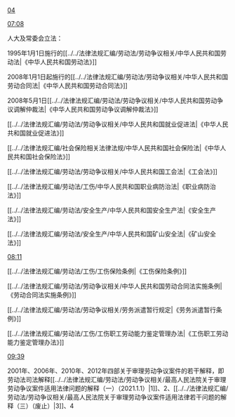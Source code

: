 [04](https://www.bilibili.com/video/BV13Z4y1C7q6?p=4&vd_source=74872e41274c3d29495fcb0f1ba131bd)

[07:08](https://www.bilibili.com/video/BV13Z4y1C7q6?p=4&vd_source=74872e41274c3d29495fcb0f1ba131bd#t=428.766064)

人大及常委会立法：

1995年1月1日施行的[[../../法律法规汇编/劳动法/劳动争议相关/中华人民共和国劳动法|《中华人民共和国劳动法》]]

2008年1月1日起施行的[[../../法律法规汇编/劳动法/劳动争议相关/中华人民共和国劳动合同法|《中华人民共和国劳动合同法》]]

2008年5月1日[[../../法律法规汇编/劳动法/劳动争议相关/中华人民共和国劳动争议调解仲裁法|《中华人民共和国劳动争议调解仲裁法》]]

[[../../法律法规汇编/劳动法/劳动争议相关/中华人民共和国就业促进法|《中华人民共和国就业促进法》]]

[[../../法律法规汇编/社会保险相关法律法规/中华人民共和国社会保险法|《中华人民共和国社会保险法》]]

[[../../法律法规汇编/劳动法/劳动争议相关/中华人民共和国工会法|《工会法》]]

[[../../法律法规汇编/劳动法/工伤/中华人民共和国职业病防治法|《职业病防治法》]]

[[../../法律法规汇编/劳动法/安全生产/中华人民共和国安全生产法|《安全生产法》]]

[[../../法律法规汇编/劳动法/安全生产/中华人民共和国矿山安全法|《矿山安全法》]]

[08:11](https://www.bilibili.com/video/BV13Z4y1C7q6?p=4&vd_source=74872e41274c3d29495fcb0f1ba131bd#t=491.972399)

[[../../法律法规汇编/劳动法/工伤/工伤保险条例|《工伤保险条例》]]

[[../../法律法规汇编/劳动法/劳动争议相关/中华人民共和国劳动合同法实施条例|《劳动合同法实施条例》]]

[[../../法律法规汇编/劳动法/劳动争议相关/劳务派遣暂行规定|《劳务派遣暂行条例》]]

[[../../法律法规汇编/劳动法/工伤/工伤职工劳动能力鉴定管理办法|《工伤职工劳动能力鉴定管理办法》]]

[09:39](https://www.bilibili.com/video/BV13Z4y1C7q6?p=4&vd_source=74872e41274c3d29495fcb0f1ba131bd#t=579.130277)

2001年、2006年、2010年、2012年四部关于审理劳动争议案件的若干解释，即劳动法司法解释[[../../法律法规汇编/劳动法/劳动争议相关/最高人民法院关于审理劳动争议案件适用法律问题的解释（一）（2021.1.1）|1]]、2、[[../../法律法规汇编/劳动法/劳动争议相关/最高人民法院关于审理劳动争议案件适用法律若干问题的解释（三）（废止）|3]]、4